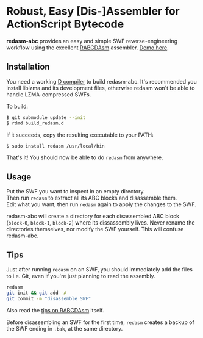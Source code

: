 # Robust, Easy [Dis-]Assembler for ActionScript Bytecode

**redasm-abc** provides an easy and simple SWF reverse-engineering
workflow using the excellent [RABCDAsm](https://github.com/CyberShadow/RABCDAsm) assembler.
[Demo here](http://showterm.io/f8e8416a2968828a75353).


## Installation

You need a working [D compiler](http://dlang.org) to build redasm-abc.
It's recommended you install liblzma and its development files, otherwise
redasm won't be able to handle LZMA-compressed SWFs.

To build:

```bash
$ git submodule update --init
$ rdmd build_redasm.d
```

If it succeeds, copy the resulting executable to your PATH:

```bash
$ sudo install redasm /usr/local/bin
```

That's it! You should now be able to do `redasm` from anywhere.


## Usage

Put the SWF you want to inspect in an empty directory.  
Then run `redasm` to extract all its ABC blocks and disassemble them.  
Edit what you want, then run `redasm` again to apply the changes to the SWF.

redasm-abc will create a directory for each disassembled ABC block (`block-0`, `block-1`,
`block-2`) where its dissassembly lives. Never rename the directories
themselves, nor modify the SWF yourself. This will confuse redasm-abc.


## Tips

Just after running `redasm` on an SWF, you should immediately add the files to i.e. Git,
even if you're just planning to read the assembly.

``` bash
redasm
git init && git add -A
git commit -m "disassemble SWF"
```

Also read the [tips on RABCDAsm](https://github.com/cybershadow/rabcdasm#tips) itself.

Before disassembling an SWF for the first time, `redasm` creates a backup of the SWF
ending in `.bak`, at the same directory.
